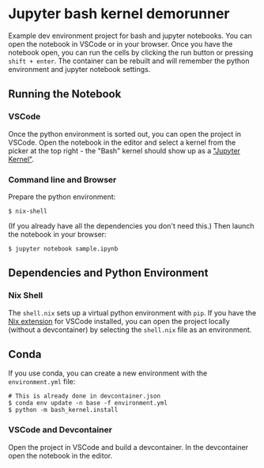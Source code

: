 # Jupyter bash kernel demorunner

Example dev environment project for bash and jupyter notebooks. You can open the notebook in VSCode or in your browser. Once you have the notebook open, you can run the cells by clicking the run button or pressing `shift + enter`. The container can be rebuilt and will remember the python environment and jupyter notebook settings.

## Running the Notebook

### VSCode

Once the python environment is sorted out, you can open the project in VSCode. Open the notebook in the editor and select a kernel from the picker at the top right - the "Bash" kernel should show up as a ["Jupyter Kernel"](https://code.visualstudio.com/docs/datascience/jupyter-kernel-management#_jupyter-kernels).

### Command line and Browser

Prepare the python environment:

```
$ nix-shell
```

(If you already have all the dependencies you don't need this.) Then launch the notebook in your browser:

```
$ jupyter notebook sample.ipynb
```

## Dependencies and Python Environment

### Nix Shell

The `shell.nix` sets up a virtual python environment with `pip`. If you have the [Nix extension](https://marketplace.visualstudio.com/items?itemName=bbenoist.Nix) for VSCode installed, you can open the project locally (without a devcontainer) by selecting the `shell.nix` file as an environment.

## Conda

If you use conda, you can create a new environment with the `environment.yml` file:

```
# This is already done in devcontainer.json
$ conda env update -n base -f environment.yml
$ python -m bash_kernel.install
```

### VSCode and Devcontainer

Open the project in VSCode and build a devcontainer. In the devcontainer open the notebook in the editor.


